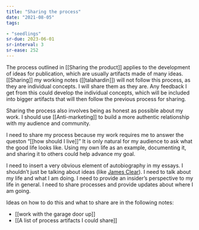 ```yaml
---
title: "Sharing the process"
date: "2021-08-05"
tags:

- "seedlings"
sr-due: 2023-06-01
sr-interval: 3
sr-ease: 252
---
```


The process outlined in [[Sharing the product]] applies to the development of ideas for publication, which are usually artifacts made of many ideas. [[Sharing]] my working notes ([[talahardin]]) will not follow this process, as they are individual concepts. I will share them as they are. Any feedback I get from this could develop the individual concepts, which will be included into bigger artifacts that will then follow the previous process for sharing.

Sharing the process also involves being as honest as possible about my work. I should use [[Anti-marketing]] to build a more authentic relationship with my audience and community.

I need to share my process because my work requires me to answer the queston “[[how should I live]]” It is only natural for my audience to ask what the good life looks like. Using my own life as an example, documenting it, and sharing it to others could help advance my goal.

I need to insert a very obvious element of autobiography in my essays. I shouldn’t just be talking about ideas (like [James Clear](craftdocs://open?blockId=A0914B11-A194-472A-9116-E349DEA7B254&spaceId=63534923-d6b9-bddc-93d1-c854ccf112a8)). I need to talk about my life and what I am doing. I need to provide an insider’s perspective to my life in general. I need to share processes and provide updates about where I am going.

Ideas on how to do this and what to share are in the following notes:

- [[work with the garage door up]]
- [[A list of process artifacts I could share]]

